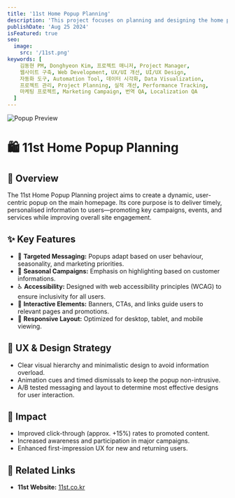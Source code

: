 ```yaml
---
title: '11st Home Popup Planning'
description: 'This project focuses on planning and designing the home popup feature on 11st’s main page to enhance user engagement, highlight seasonal campaigns, and increase conversion rates through strategic and accessible design.'
publishDate: 'Aug 25 2024'
isFeatured: true
seo:
  image:
    src: '/11st.png'
keywords: [
    김동현 PM, Donghyeon Kim, 프로젝트 매니저, Project Manager,
    웹사이트 구축, Web Development, UX/UI 개선, UI/UX Design,
    자동화 도구, Automation Tool, 데이터 시각화, Data Visualization,
    프로젝트 관리, Project Planning, 실적 개선, Performance Tracking,
    마케팅 프로젝트, Marketing Campaign, 번역 QA, Localization QA
  ]
---
```


![Popup Preview](/11st.png)

# 🛍️ 11st Home Popup Planning

## 📝 Overview
The 11st Home Popup Planning project aims to create a dynamic, user-centric popup on the main homepage. Its core purpose is to deliver timely, personalised information to users—promoting key campaigns, events, and services while improving overall site engagement.

## ✨ Key Features
- 🎯 **Targeted Messaging:** Popups adapt based on user behaviour, seasonality, and marketing priorities.
- 📅 **Seasonal Campaigns:** Emphasis on highlighting based on customer informations.
- ♿ **Accessibility:** Designed with web accessibility principles (WCAG) to ensure inclusivity for all users.
- 💬 **Interactive Elements:** Banners, CTAs, and links guide users to relevant pages and promotions.
- 📱 **Responsive Layout:** Optimized for desktop, tablet, and mobile viewing.

## 🎨 UX & Design Strategy
- Clear visual hierarchy and minimalistic design to avoid information overload.
- Animation cues and timed dismissals to keep the popup non-intrusive.
- A/B tested messaging and layout to determine most effective designs for user interaction.

## 🚀 Impact
- Improved click-through (approx. +15%) rates to promoted content.
- Increased awareness and participation in major campaigns.
- Enhanced first-impression UX for new and returning users.

## 🔗 Related Links
- **11st Website:** [11st.co.kr](https://www.11st.co.kr)

